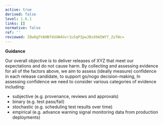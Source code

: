 ```yaml
---
active: true
derived: false
level: 1.6.1
links: []
normative: false
ref: ''
reviewed: IBw0gFVAHBf4UUW4Gvr1u5qPIpwJBsX0A5WY7_ZuTWc=
---
```


**Guidance**

Our overall objective is to deliver releases of XYZ that meet our
expectations and do not cause harm. By collecting and assessing evidence for
all of the factors above, we aim to assess (ideally measure) confidence in
each release candidate, to support go/nogo decision-making, In assessing
confidence we need to consider various categories of evidence including:

- subjective (e.g. provenance, reviews and approvals)
- binary (e.g. test pass/fail)
- stochastic (e.g. scheduling test results over time)
- empirical (e.g. advance warning signal monitoring data from production deployments)
